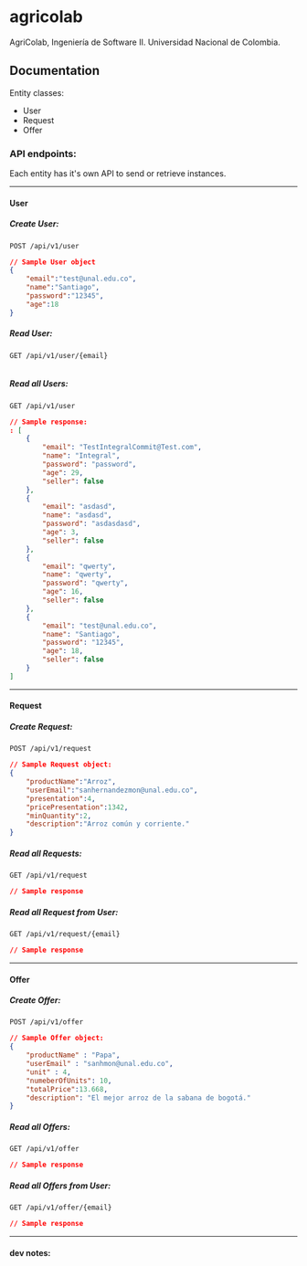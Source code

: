 # agricolab
AgriColab, Ingeniería de Software II. Universidad Nacional de Colombia.


## Documentation

Entity classes:
- User
- Request
- Offer


### API endpoints:
Each entity has it's own API to send or retrieve instances.

----
#### User
##### Create User:
```
POST /api/v1/user
```
```JSON
// Sample User object
{
    "email":"test@unal.edu.co",
    "name":"Santiago",
    "password":"12345",
    "age":18
}
```
##### Read User:
```
GET /api/v1/user/{email}
```
```JSON

```

##### Read all Users:
```
GET /api/v1/user
```
```JSON
// Sample response:
: [
    {
        "email": "TestIntegralCommit@Test.com",
        "name": "Integral",
        "password": "password",
        "age": 29,
        "seller": false
    },
    {
        "email": "asdasd",
        "name": "asdasd",
        "password": "asdasdasd",
        "age": 3,
        "seller": false
    },
    {
        "email": "qwerty",
        "name": "qwerty",
        "password": "qwerty",
        "age": 16,
        "seller": false
    },
    {
        "email": "test@unal.edu.co",
        "name": "Santiago",
        "password": "12345",
        "age": 18,
        "seller": false
    }
]
```



----
#### Request
##### Create Request:
```
POST /api/v1/request
```
```JSON
// Sample Request object:
{
    "productName":"Arroz",
    "userEmail":"sanhernandezmon@unal.edu.co",
    "presentation":4,
    "pricePresentation":1342,
    "minQuantity":2,
    "description":"Arroz común y corriente."
}
```

##### Read all Requests:
```
GET /api/v1/request
```
```JSON
// Sample response
```
##### Read all Request from User:
```
GET /api/v1/request/{email}
```
```JSON
// Sample response
```

----
#### Offer
##### Create Offer:
```
POST /api/v1/offer
```
```JSON
// Sample Offer object:
{
    "productName" : "Papa",
    "userEmail" : "sanhmon@unal.edu.co",
    "unit" : 4,
    "numeberOfUnits": 10,
    "totalPrice":13.668,
    "description": "El mejor arroz de la sabana de bogotá."
}
```
##### Read all Offers:
```
GET /api/v1/offer
```
```JSON
// Sample response
```
##### Read all Offers from User:
```
GET /api/v1/offer/{email}
```
```JSON
// Sample response
```

----
#### dev notes: